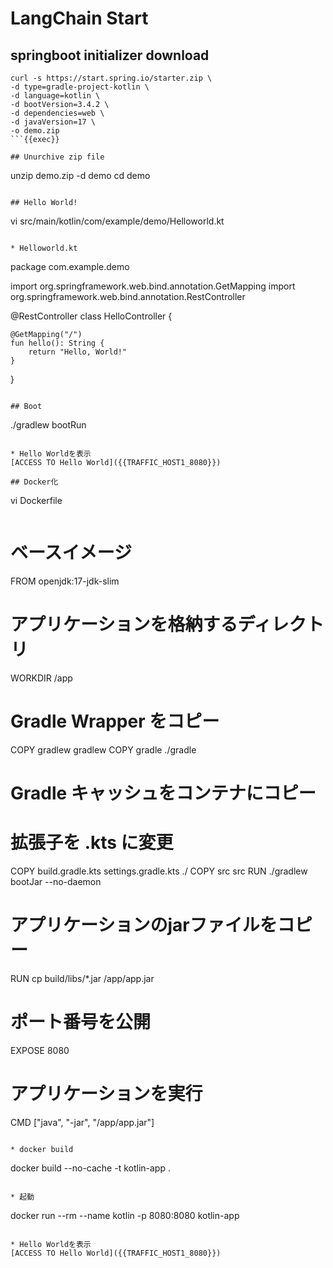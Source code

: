 # LangChain Start

## 
## springboot initializer download
```
curl -s https://start.spring.io/starter.zip \
-d type=gradle-project-kotlin \
-d language=kotlin \
-d bootVersion=3.4.2 \
-d dependencies=web \
-d javaVersion=17 \
-o demo.zip
```{{exec}}

## Unurchive zip file
```
unzip demo.zip -d demo
cd demo
```{{exec}}

## Hello World!
```
vi src/main/kotlin/com/example/demo/Helloworld.kt
```{{exec}}

* Helloworld.kt
```
package com.example.demo

import org.springframework.web.bind.annotation.GetMapping
import org.springframework.web.bind.annotation.RestController

@RestController
class HelloController {

    @GetMapping("/")
    fun hello(): String {
        return "Hello, World!"
    }
}
```{{copy}}

## Boot
```
./gradlew bootRun
```

* Hello Worldを表示
[ACCESS TO Hello World]({{TRAFFIC_HOST1_8080}})

## Docker化
```
vi Dockerfile
```{{exec}}

```
# ベースイメージ
FROM openjdk:17-jdk-slim

# アプリケーションを格納するディレクトリ
WORKDIR /app

# Gradle Wrapper をコピー
COPY gradlew gradlew
COPY gradle ./gradle

# Gradle キャッシュをコンテナにコピー
# 拡張子を .kts に変更
COPY build.gradle.kts settings.gradle.kts ./
COPY src src
RUN ./gradlew bootJar --no-daemon

# アプリケーションのjarファイルをコピー
RUN cp build/libs/*.jar /app/app.jar

# ポート番号を公開
EXPOSE 8080

# アプリケーションを実行
CMD ["java", "-jar", "/app/app.jar"]
```{{copy}}

* docker build
```
docker build --no-cache -t kotlin-app .
```{{exec}}

* 起動
```
docker run --rm --name kotlin -p 8080:8080 kotlin-app
```

* Hello Worldを表示
[ACCESS TO Hello World]({{TRAFFIC_HOST1_8080}})
